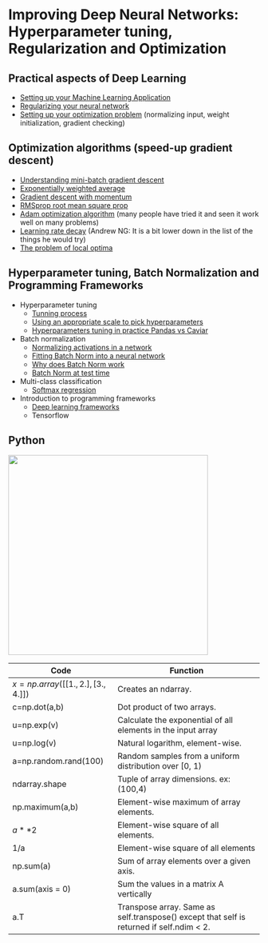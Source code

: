 # Improving Deep Neural Networks: Hyperparameter tuning, Regularization and Optimization

## Practical aspects of Deep Learning
  - [Setting up your Machine Learning Application](./setting_up_your_machine_learning_application.md)
  - [Regularizing your neural network](./regularizing_your_neural_network.md)
  - [Setting up your optimization problem](./setting_up_your_optimization_problem.md) (normalizing input, weight initialization, gradient checking)

## Optimization algorithms (speed-up gradient descent)
  - [Understanding mini-batch gradient descent](./understanding_mini-batch_gradient_descent.md)
  - [Exponentially weighted average](./exponentially_weighted_average.md)
  - [Gradient descent with momentum](./gradient_descent_with_momentum.md)
  - [RMSprop root mean square prop](./rmsprop_root_mean_square_prop.md)
  - [Adam optimization algorithm](./adam_optimization_algorithm.md) (many people have tried it and seen it work well on many problems)
  - [Learning rate decay](./learning_rate_decay.md) (Andrew NG: It is a bit lower down in the list of the things he would try)
  - [The problem of local optima](./the_problem_of_local_optima.md)

## Hyperparameter tuning, Batch Normalization and Programming Frameworks
  - Hyperparameter tuning
    - [Tunning process](./tunning_process.md)
    - [Using an appropriate scale to pick hyperparameters](./using_an_appropriate_scale_to_pick_hyperparameters.md)
    - [Hyperparameters tuning in practice Pandas vs Caviar](./hyperparameters_tuning_in_practice_pandas_vs_caviar.md)
  - Batch normalization
    - [Normalizing activations in a network](./normalizing_activations_in_a_network.md)
    - [Fitting Batch Norm into a neural network](./fitting_batch_norm_into_a_neural_network.md)
    - [Why does Batch Norm work](./why_does_batch_norm_work.md)
    - [Batch Norm at test time](./batch_norm_at_test_time.md)
  - Multi-class classification
    - [Softmax regression](./softmax_regression.md)
  - Introduction to programming frameworks
    - [Deep learning frameworks](./deep_learning_frameworks.md)
    - Tensorflow

## Python

<img src="../img/dotproduct_matrices.jpg" width="400" />

| Code                             | Function                                                                                   |
|----------------------------------|--------------------------------------------------------------------------------------------|
| $x = np.array([[1.,2.],[3.,4.]])$  | Creates an ndarray.                                                                        |
| c=np.dot(a,b)                    | Dot product of two arrays.                                                                 |
| u=np.exp(v)                      | Calculate the exponential of all elements in the input array                               |
| u=np.log(v)                      | Natural logarithm, element-wise.                                                           |
| a=np.random.rand(100)            | Random samples from a uniform distribution over [0, 1)                                     |
| ndarray.shape                    | Tuple of array dimensions. ex:(100,4)                                                      |
| np.maximum(a,b)                  | Element-wise maximum of array elements.                                                    |
| $a**2$                           | Element-wise square of all elements.                                                       |
| 1/a                              | Element-wise square of all elements                                                        |
| np.sum(a)                        | Sum of array elements over a given axis.                                                   |
| a.sum(axis = 0)                  | Sum the values in a matrix A vertically                                                    |
| a.T                              | Transpose array. Same as self.transpose()  except that self is returned if self.ndim < 2.  |

